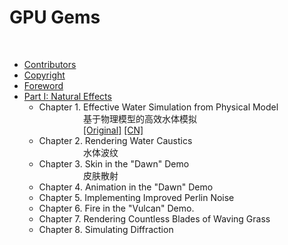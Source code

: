 

# GPU Gems
<br>



- [Contributors](https://developer.nvidia.com/gpugems/gpugems/contributors)
- [Copyright](https://developer.nvidia.com/gpugems/gpugems/copyright)
- [Foreword](https://developer.nvidia.com/gpugems/gpugems/foreword)
- [Part I: Natural Effects](https://developer.nvidia.com/gpugems/gpugems/part-i-natural-effects)
  - Chapter 1. <div class="chapter_box">
        Effective Water Simulation from Physical Model   
        基于物理模型的高效水体模拟  
        [[Original]](tran) [[CN]]()</div>
  - Chapter 2. Rendering Water Caustics  
 <span style="color: transparent;">Chapter 1.</span> 水体波纹
  - Chapter 3. Skin in the "Dawn" Demo  
 <span style="color: transparent;">Chapter 1.</span> 皮肤散射
  - Chapter 4. Animation in the "Dawn" Demo
  - Chapter 5. Implementing Improved Perlin Noise
  - Chapter 6. Fire in the "Vulcan" Demo.
  - Chapter 7. Rendering Countless Blades of Waving Grass
  - Chapter 8. Simulating Diffraction



<style>

.chapter_box {
    display: inline-block; 
    vertical-align: top;
}

</style>